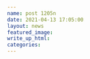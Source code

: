 ```yaml
---
name: post 1205n
date: 2021-04-13 17:05:00
layout: news
featured_image:
write_up_html:
categories:
---
```

